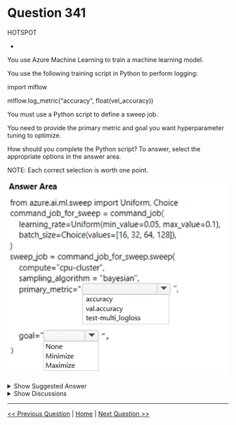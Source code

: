 # Question 341

HOTSPOT

-

You use Azure Machine Learning to train a machine learning model.

You use the following training script in Python to perform logging:

import mlflow

mlflow.log_metric(“accuracy", float(vel_accuracy))

You must use a Python script to define a sweep job.

You need to provide the primary metric and goal you want hyperparameter tuning to optimize.

How should you complete the Python script? To answer, select the appropriate options in the answer area.

NOTE: Each correct selection is worth one point.

![Question Image](images/q341_q_image524.png)

<details>
  <summary>Show Suggested Answer</summary>

  <img src="images/q341_ans_0_image525.png" alt="Answer Image"><br>

</details>

<details>
  <summary>Show Discussions</summary>

<blockquote><p><strong>damaldon</strong> <code>(Fri 05 Jul 2024 21:11)</code> - <em>Upvotes: 3</em></p><p>from azure.ai.ml.sweep import Uniform, Choice

command_job_for_sweep = command_job(   
    learning_rate=Uniform(min_value=0.05, max_value=0.1),
    batch_size=Choice(values=[16, 32, 64, 128]),
)

sweep_job = command_job_for_sweep.sweep(
    compute=&quot;cpu-cluster&quot;,
    sampling_algorithm = &quot;bayesian&quot;,
    primary_metric=&quot;accuracy&quot;,
    goal=&quot;Maximize&quot;,
)</p></blockquote>

</details>

---

[<< Previous Question](question_340.md) | [Home](/index.md) | [Next Question >>](question_342.md)
